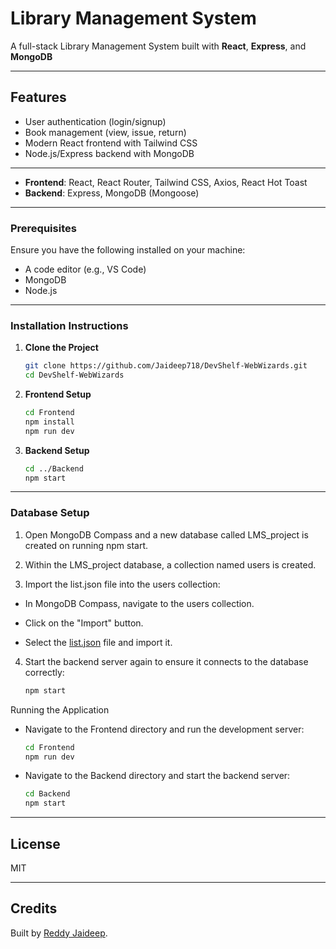 
# Library Management System

A full-stack Library Management System built with **React**, **Express**, and **MongoDB**

---

## Features

- User authentication (login/signup)
- Book management (view, issue, return)
- Modern React frontend with Tailwind CSS
- Node.js/Express backend with MongoDB

---

- **Frontend**: React, React Router, Tailwind CSS, Axios, React Hot Toast
- **Backend**: Express, MongoDB (Mongoose)

---

### Prerequisites
Ensure you have the following installed on your machine:
- A code editor (e.g., VS Code)
- MongoDB
- Node.js

---

### Installation Instructions

1. **Clone the Project**
   ```sh
   git clone https://github.com/Jaideep718/DevShelf-WebWizards.git
   cd DevShelf-WebWizards

2. **Frontend Setup**
   ```sh
   cd Frontend
   npm install
   npm run dev

3. **Backend Setup**
   ```sh
   cd ../Backend
   npm start

---

### Database Setup

1. Open MongoDB Compass and a new database called LMS_project is created on running npm start.

2. Within the LMS_project database, a collection named users is created.

3. Import the list.json file into the users collection:

- In MongoDB Compass, navigate to the users collection.

- Click on the "Import" button.

- Select the [list.json](https://github.com/Jaideep718/DevShelf-WebWizards/blob/main/Backend/list.json) file and import it.

4. Start the backend server again to ensure it connects to the database correctly:
    ```sh
   npm start

Running the Application

-  Navigate to the Frontend directory and run the development server:
   ```sh
   cd Frontend
   npm run dev

- Navigate to the Backend directory and start the backend server:
   ```sh
   cd Backend
   npm start

---

## License

MIT

---

## Credits

Built by [Reddy Jaideep](https://github.com/Jaideep718).
